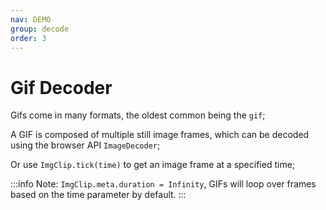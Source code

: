 ```yaml
---
nav: DEMO
group: decode
order: 3
---
```


# Gif Decoder

Gifs come in many formats, the oldest common being the `gif`;

A GIF is composed of multiple still image frames, which can be decoded using the browser API `ImageDecoder`;

Or use `ImgClip.tick(time)` to get an image frame at a specified time;

<code src="./decode-image.tsx"></code>

:::info
Note: `ImgClip.meta.duration = Infinity`, GIFs will loop over frames based on the time parameter by default.
:::
